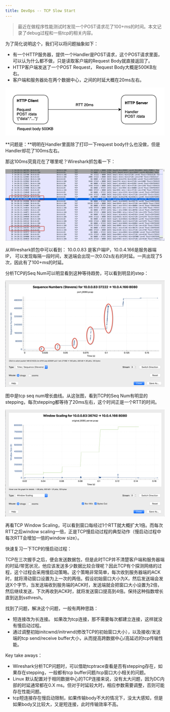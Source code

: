 ```yaml
---
title: DevOps -- TCP Slow Start
---
```



> 最近在做程序性能测试时发现一个POST请求花了100+ms的时间。本文记录了debug过程和一些tcp的相关内容。


为了简化说明这个，我们可以将问题抽象如下：
* 有一个HTTP服务器，提供一个Handler是POST请求，这个POST请求里面，可以认为什么都不做，只是读取客户端的Request Body就直接返回了。
* HTTP客户端发送了一个POST Request， Request Body大概是500KB左右。
*  客户端和服务器处在两个数据中心，之间的时延大概在20ms左右。

![image-20200502222141095](https://raw.githubusercontent.com/LipingMao/LipingMao.github.io/master/_posts/picture/image-20200502222141095.png)

**问题是：**明明在Handler里面除了打印一下request body什么也没做，但是Handler却花了100ms左右。

那这100ms究竟花在了哪里呢？Wireshark抓包看一下：

![image-20200502224108340](https://raw.githubusercontent.com/LipingMao/LipingMao.github.io/master/_posts/picture/image-20200502224108340.png)



从Wireshark抓包中可以看到：
10.0.0.83 是客户端IP，10.0.4.166是服务器端IP， 可以发现每隔一段时间，发送端会出现一次0.02s左右的时延。一共出现了5次，因此有了100+ms的时延。



分析TCP的Seq Num可以明显看到这种等待趋势，可以看到明显的step：

![image-20200502232910232](https://raw.githubusercontent.com/LipingMao/LipingMao.github.io/master/_posts/picture/image-20200502232910232.png)

图中是tcp seq num增长曲线。从这张图，看到TCP的Seq Num有明显的stepping，每次stepping都等待了20ms左右，这个时间正是一个RTT的时间。



![image-20200504210247811](https://raw.githubusercontent.com/LipingMao/LipingMao.github.io/master/_posts/picture/image-20200504210247811.png)

再看TCP Window Scaling，可以看到窗口每经过1个RTT就大概扩大1倍。而每次RTT之后window scaling一倍，正是TCP慢启动过程的典型动作（慢启动过程中每次RTT会增加一倍的window size）。



快速复习一下TCP的慢启动过程：

TCP在三次握手之后，便会发送数据包，但是此时TCP并不清楚客户端和服务器端的时延/带宽状况，他应该发送多少数据比较合理呢？因此TCP有个探测网络的过程，这个过程会采用慢启动策略。这个策略非常简单，每次收到服务器端的ACK时，就将滑动窗口设置为上一次的两倍。假设初始窗口大小为X，然后发送端会发送X个字节，当发送端收到服务端的ACK时，发送端就会把窗口大小设置为2倍，然后继续发送，下次再收到ACK时，就将发送窗口提高到4倍。保持这种指数增长直到达到ssthresh。



找到了问题，解决这个问题，一般有两种思路：
* 短连接改为长连接。 如果改为tcp连接，那不需要每次都建立连接，这样就没有慢启动过程。
* 通过调整初始initcwnd/initrwnd(修改TCP的初始窗口大小），以及接收/发送端的tcp send/receive buffer大小，从而提高跨数据中心/高延迟的tcp传输性能。


Key take aways：
* Wireshark分析TCP问题时，可以借助tcptrace查看是否有stepping存在，如果存在stepping，一般都有tcp buffer问题/tcp窗口大小相关的问题。
* Linux 默认配置对于相同数据中心的TCP连接来说，没有太大问题，因为DC内部的时延通常都在0.X ms。但对于时延较大时，相应参数需要调整，否则可能存在性能问题。
* tcp短连接存在慢启动限制，如果传输body不大的情况下，没太大感知，但是如果body又比较大，又是短连接，此时传输效率不高。




